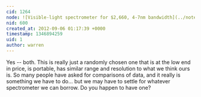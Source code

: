 ```yaml
---
cid: 1264
node: ![Visible-light spectrometer for $2,660, 4-7nm bandwidth](../notes/warren/11-30-2011/visible-light-spectrometer-2660-4-7nm-bandwidth)
nid: 600
created_at: 2012-09-06 01:17:39 +0000
timestamp: 1346894259
uid: 1
author: warren
---
```


Yes -- both. This is really just a randomly chosen one that is at the low end in price, is portable, has similar range and resolution to what we think ours is. So many people have asked for comparisons of data, and it really is something we have to do... but we may have to settle for whatever spectrometer we can borrow. Do you happen to have one?